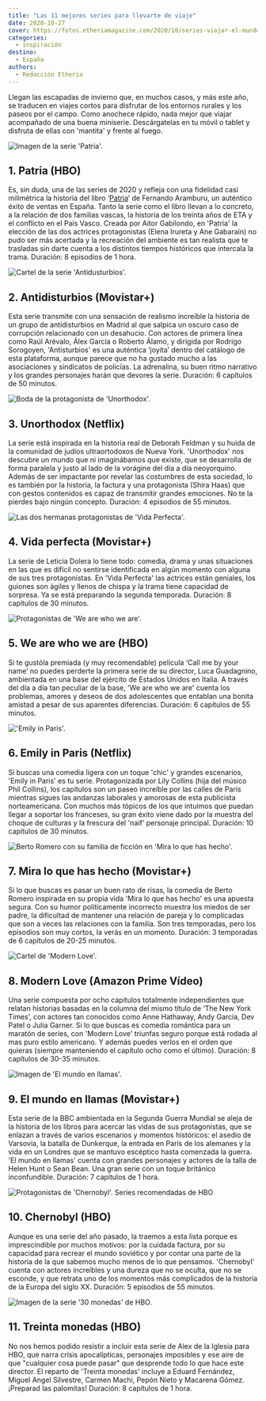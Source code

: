 ```yaml
---
title: "Las 11 mejores series para llevarte de viaje"
date: 2020-10-27
cover: https://fotos.etheriamagazine.com/2020/10/series-viajar-el-mundo-en-llamas.jpg
categories: 
  - inspiración
destino: 
  - España
authors: 
  - Redacción Etheria
---
```


Llegan las escapadas de invierno que, en muchos casos, y más este año, se traducen en viajes cortos para disfrutar de los entornos rurales y los paseos por el campo. Como anochece rápido, nada mejor que viajar acompañado de una buena miniserie. Descárgatelas en tu móvil o tablet y disfruta de ellas con 'mantita' y frente al fuego.

![Imagen de la serie 'Patria'.](https://fotos.etheriamagazine.com/2020/10/Series-viajar-patria.jpg "Imagen de la serie 'Patria'. © David Herranz/HBO")

## 1\. Patria (HBO)

Es, sin duda, una de las series de 2020 y refleja con una fidelidad casi milimétrica la 
historia del libro ‘[Patria](https://amzn.to/3mfLG5a)’ de Fernando Aramburu, un 
auténtico éxito de ventas en España. Tanto la serie como el libro llevan a lo concreto, 
a la relación de dos familias vascas, la historia de los treinta años de ETA y el 
conflicto en el País Vasco. Creada por Aitor Gabilondo, en 'Patria' la elección de las 
dos actrices protagonistas (Elena Irureta y Ane Gabaraín) no pudo ser más acertada y la 
recreación del ambiente es tan realista que te trasladas sin darte cuenta a los 
distintos tiempos históricos que intercala la trama. Duración: 8 episodios de 1 hora. 

![Cartel de la serie 'Antidusturbios'.](https://fotos.etheriamagazine.com/2020/10/series-viajar-antidisturbios.jpg "Cartel de la serie 'Antidusturbios'. © Movistar+")

## 2\. Antidisturbios (Movistar+)

Esta serie transmite con una sensación de realismo increíble la historia de un grupo de 
antidisturbios en Madrid al que salpica un oscuro caso de corrupción relacionado con un 
desahucio. Con actores de primera línea como Raúl Arévalo, Álex García o Roberto Álamo, 
y dirigida por Rodrigo Sorogoyen, 'Antisturbios' es una auténtica ‘joyita’ dentro del 
catálogo de esta plataforma, aunque parece que no ha gustado mucho a las asociaciones y 
sindicatos de policías. La adrenalina, su buen ritmo narrativo y los grandes personajes 
harán que devores la serie. Duración: 6 capítulos de 50 minutos. 

![Boda de la protagonista de 'Unorthodox'.](https://fotos.etheriamagazine.com/2020/10/unorthodox-netflix.jpg "Boda de la protagonista de 'Unorthodox'. © Netflix.")

## 3\. Unorthodox (Netflix)

La serie está inspirada en la historia real de Deborah Feldman y su huida de la 
comunidad de judíos ultraortodoxos de Nueva York. 'Unorthodox' nos descubre un mundo que 
ni imaginábamos que existe, que se desarrolla de forma paralela y justo al lado de la 
vorágine del día a día neoyorquino. Además de ser impactante por revelar las costumbres 
de esta sociedad, lo es también por la historia, la factura y una protagonista (Shira 
Haas) que con gestos contenidos es capaz de transmitir grandes emociones. No te la 
pierdes bajo ningún concepto. Duración: 4 episodios de 55 minutos. 

![Las dos hermanas protagonistas de 'Vida Perfecta'.](https://fotos.etheriamagazine.com/2020/10/series-viajar-vida-perfecta.jpg "Las dos hermanas protagonistas de 'Vida Perfecta'. © Movistar+")

## 4\. Vida perfecta (Movistar+)

La serie de Leticia Dolera lo tiene todo: comedia, drama y unas situaciones en las que 
es difícil no sentirse identificada en algún momento con alguna de sus tres 
protagonistas. En 'Vida Perfecta' las actrices están geniales, los guiones son ágiles y 
llenos de chispa y la trama tiene capacidad de sorpresa. Ya se está preparando la 
segunda temporada. Duración: 8 capítulos de 30 minutos. 

![Protagonistas de 'We are who we are'.](https://fotos.etheriamagazine.com/2020/10/Series-viajar-we-are-who-we-are.jpg "Protagonistas de 'We are who we are'. © HBO")

## 5\. We are who we are (HBO)

Si te gustóla premiada (y muy recomendable) película ‘Call me by your name’ no puedes 
perderte la primera serie de su director, Luca Guadagnino, ambientada en una base del 
ejército de Estados Unidos en Italia. A través del día a día tan peculiar de la base, 
'We are who we are' cuenta los problemas, amores y deseos de dos adolescentes que 
entablan una bonita amistad a pesar de sus aparentes diferencias. Duración: 6 capítulos 
de 55 minutos. 

!['Emily in Paris'.](https://fotos.etheriamagazine.com/2020/10/series-viajar-emily-in-paris.jpg "'Emily in Paris'. © Netflix.")

## 6\. Emily in Paris (Netflix)

Si buscas una comedia ligera con un toque 'chic' y grandes escenarios, 'Emily in Paris' 
es tu serie. Protagonizada por Lily Collins (hija del músico Phil Collins), los 
capítulos son un paseo increíble por las calles de París mientras sigues las andanzas 
laborales y amorosas de esta publicista norteamericana. Con muchos más tópicos de los 
que intuimos que puedan llegar a soportar los franceses, su gran éxito viene dado por la 
muestra del choque de culturas y la frescura del 'naif' personaje principal. Duración: 
10 capítulos de 30 minutos. 

![Berto Romero con su familia de ficción en 'Mira lo que has hecho'.](https://fotos.etheriamagazine.com/2020/10/series-viajar-mira-lo-que-has-hecho.jpg "Berto Romero con su familia de ficción en 'Mira lo que has hecho'. © Movistar+")

## 7\. Mira lo que has hecho (Movistar+)

Si lo que buscas es pasar un buen rato de risas, la comedia de Berto Romero inspirada en 
su propia vida 'Mira lo que has hecho' es una apuesta segura. Con su humor políticamente 
incorrecto muestra los miedos de ser padre, la dificultad de mantener una relación de 
pareja y lo complicadas que son a veces las relaciones con la familia. Son tres 
temporadas, pero los episodios son muy cortos, la verás en un momento. Duración: 3 
temporadas de 6 capítulos de 20-25 minutos. 

![Cartel de 'Modern Love'.](https://fotos.etheriamagazine.com/2020/10/modern-love-amazon.jpg "Cartel de 'Modern Love'. © Amazon Prime Video.")

## 8\. Modern Love (Amazon Prime Vídeo)

Una serie compuesta por ocho capítulos totalmente independientes que relatan historias 
basadas en la columna del mismo título de ‘The New York Times’, con actores tan 
conocidos como Anne Hathaway, Andy García, Dev Patel o Julia Garner. Si lo que buscas es 
comedia romántica para un maratón de series, con 'Modern Love' triunfas seguro porque 
está rodada al mas puro estilo americano. Y además puedes verlos en el orden que quieras 
(siempre manteniendo el capítulo ocho como el último). Duración: 8 capítulos de 30-35 
minutos. 

![Imagen de 'El mundo en llamas'.](https://fotos.etheriamagazine.com/2020/10/series-viajar-el-mundo-en-llamas.jpg "Imagen de 'El mundo en llamas'. © Movistar+")

## 9\. El mundo en llamas (Movistar+)

Esta serie de la BBC ambientada en la Segunda Guerra Mundial se aleja de la historia de 
los libros para acercar las vidas de sus protagonistas, que se enlazan a través de 
varios escenarios y momentos históricos: el asedio de Varsovia, la batalla de Dunkerque, 
la entrada en París de los alemanes y la vida en un Londres que se mantuvo escéptico 
hasta comenzada la guerra. 'El mundo en llamas' cuenta con grandes personajes y actores 
de la talla de Helen Hunt o Sean Bean. Una gran serie con un toque británico 
inconfundible. Duración: 7 capítulos de 1 hora. 

![Protagonistas de 'Chernobyl'. Series recomendadas de HBO](https://fotos.etheriamagazine.com/2020/10/series-viajar-chernobyl.jpg "Protagonistas de 'Chernobyl'. © HBO")

## 10\. Chernobyl (HBO)

Aunque es una serie del año pasado, la traemos a esta lista porque es imprescindible por 
muchos motivos: por la cuidada factura, por su capacidad para recrear el mundo soviético 
y por contar una parte de la historia de la que sabemos mucho menos de lo que pensamos. 
'Chernobyl' cuenta con actores increíbles y una dureza que no se oculta, que no se 
esconde, y que retrata uno de los momentos más complicados de la historia de la Europa 
del siglo XX. Duración: 5 episodios de 55 minutos. 

![Imagen de la serie '30 monedas' de HBO.](https://fotos.etheriamagazine.com/2020/10/series-viajar-treinta-monedas.jpg "Imagen de la serie '30 monedas' de HBO. © HBO")

## 11\. Treinta monedas (HBO)

No nos hemos podido resistir a incluir esta serie de Alex de la Iglesia para HBO, que 
narra crisis apocalípticas, personajes imposibles y ese aire de que "cualquier cosa 
puede pasar" que desprende todo lo que hace este director. El reparto de 'Treinta 
monedas' incluye a Eduard Fernández, Miguel Angel Silvestre, Carmen Machi, Pepón Nieto y 
Macarena Gómez. ¡Preparad las palomitas! Duración: 8 capítulos de 1 hora.
